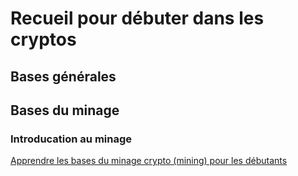 # Recueil pour débuter dans les cryptos

## Bases générales

## Bases du minage

### Introducation au minage
[Apprendre les bases du minage crypto (mining) pour les débutants](https://www.youtube.com/watch?v=GH_wiEm_fwc)